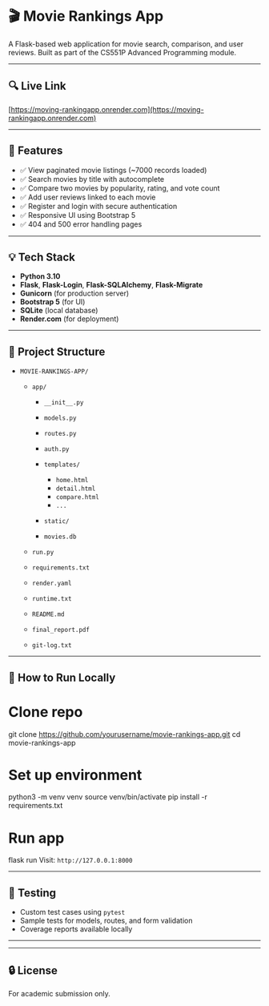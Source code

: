 # 🎬 Movie Rankings App

A Flask-based web application for movie search, comparison, and user reviews. Built as part of the CS551P Advanced Programming module.

---

## 🔍 Live Link

[https://moving-rankingapp.onrender.com](https://moving-rankingapp.onrender.com)

---

## 🔹 Features

* ✅ View paginated movie listings (\~7000 records loaded)
* ✅ Search movies by title with autocomplete
* ✅ Compare two movies by popularity, rating, and vote count
* ✅ Add user reviews linked to each movie
* ✅ Register and login with secure authentication
* ✅ Responsive UI using Bootstrap 5
* ✅ 404 and 500 error handling pages

---

## 💡 Tech Stack

* **Python 3.10**
* **Flask**, **Flask-Login**, **Flask-SQLAlchemy**, **Flask-Migrate**
* **Gunicorn** (for production server)
* **Bootstrap 5** (for UI)
* **SQLite** (local database)
* **Render.com** (for deployment)

---

## 📂 Project Structure

* `MOVIE-RANKINGS-APP/`

  * `app/`

    * `__init__.py`
    * `models.py`
    * `routes.py`
    * `auth.py`
    * `templates/`

      * `home.html`
      * `detail.html`
      * `compare.html`
      * `...`
    * `static/`
    * `movies.db`
  * `run.py`
  * `requirements.txt`
  * `render.yaml`
  * `runtime.txt`
  * `README.md`
  * `final_report.pdf`
  * `git-log.txt`

---

## 📃 How to Run Locally
# Clone repo
git clone https://github.com/yourusername/movie-rankings-app.git
cd movie-rankings-app

# Set up environment
python3 -m venv venv
source venv/bin/activate
pip install -r requirements.txt

# Run app
flask run
Visit: `http://127.0.0.1:8000`

------

## 🔢 Testing

* Custom test cases using `pytest`
* Sample tests for models, routes, and form validation
* Coverage reports available locally

---


---

## 🔒 License

For academic submission only.
